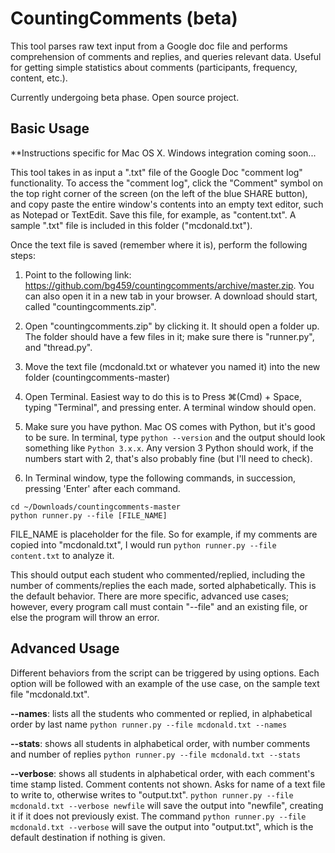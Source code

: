 # CountingComments (beta)

This tool parses raw text input from a Google doc file and performs comprehension of comments and replies, and queries relevant data. Useful for getting simple statistics about comments (participants, frequency, content, etc.).

Currently undergoing beta phase. Open source project.

## Basic Usage
**Instructions specific for Mac OS X. Windows integration coming soon...

This tool takes in as input a ".txt" file of the Google Doc "comment log" functionality. To access the "comment log", click the "Comment" symbol on the top right corner of the screen (on the left of the blue SHARE button), and copy paste the entire window's contents into an empty text editor, such as Notepad or TextEdit. Save this file, for example, as "content.txt". A sample ".txt" file is included in this folder ("mcdonald.txt").

Once the text file is saved (remember where it is), perform the following steps:

1. Point to the following link: https://github.com/bg459/countingcomments/archive/master.zip. You can also open it in a new tab in your browser. A download should start, called "countingcomments.zip".

2. Open "countingcomments.zip" by clicking it. It should open a folder up. The folder should have a few files in it; make sure there is "runner.py", and "thread.py". 

3. Move the text file (mcdonald.txt or whatever you named it) into the new folder (countingcomments-master)

4. Open Terminal. Easiest way to do this is to Press ⌘(Cmd) + Space, typing "Terminal", and pressing enter. A terminal window should open.

5. Make sure you have python. Mac OS comes with Python, but it's good to be sure. In terminal, type `python --version` and the output should look something like `Python 3.x.x`. Any version 3 Python should work, if the numbers start with 2, that's also probably fine (but I'll need to check).

6. In Terminal window, type the following commands, in succession, pressing 'Enter' after each command.
```
cd ~/Downloads/countingcomments-master
python runner.py --file [FILE_NAME]
```
FILE_NAME is placeholder for the file. So for example, if my comments are copied into "mcdonald.txt", I would run `python runner.py --file content.txt` to analyze it. 

This should output each student who commented/replied, including the number of comments/replies the each made, sorted alphabetically. This is the default behavior. There are more specific, advanced use cases; however, every program call must contain "--file" and an existing file, or else the program will throw an error. 

## Advanced Usage

Different behaviors from the script can be triggered by using options. Each option will be followed with an example of the use case, on the sample text file "mcdonald.txt".

**--names**: lists all the students who commented or replied, in alphabetical order by last name
`python runner.py --file mcdonald.txt --names`

**--stats**: shows all students in alphabetical order, with number comments and number of replies
`python runner.py --file mcdonald.txt --stats`

**--verbose**: shows all students in alphabetical order, with each comment's time stamp listed. Comment contents not shown. Asks for name of a text file to write to, otherwise writes to "output.txt". 
`python runner.py --file mcdonald.txt --verbose newfile`
will save the output into "newfile", creating it if it does not previously exist. The command
`python runner.py --file mcdonald.txt --verbose`
will save the output into "output.txt", which is the default destination if nothing is given.











